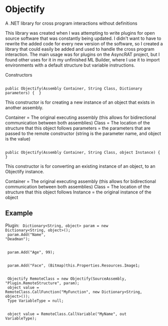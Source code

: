 # Objectify
A .NET library for cross program interactions without definitions

This library was created when I was attempting to write plugins for open source software that was constantly being updated.
I didn't want to have to rewrite the added code for every new version of the software, so I created a library that could easily
be added and used to handle the cross program interaction. The main usage was for plugins on the AsyncRAT project, but I found other
uses for it in my unfinished ML Builder, where I use it to import environments with a default structure but variable instructions.

Constructors

<code>
public Objectify(Assembly Container, String Class, Dictionary<String, object> parameters) {  }  
</code>
  
This constructor is for creating a new instance of an object that exists in another assembly.

Container = The original executing assembly (this allows for bidirectional communication between both assemblies)
Class = The location of the structure that this object follows
parameters = the parameters that are passed to the remote constructor (string is the parameter name, and object is the value)

<code>
public Objectify(Assembly Container, String Class, object Instance) {  }  
</code>

This constructor is for converting an existing instance of an object, to an Objectify instance.

Container = The original executing assembly (this allows for bidirectional communication between both assemblies)
Class = The location of the structure that this object follows
Instance = the original instance of the object

Example
-------------------------------------------------------------------------------------------------------------------

Plugin:
<code>
Dictionary<String, object> param = new Dictionary<String, object>();
<br>
param.Add("Name", "Deadman");  
<br>
param.Add("Age", 99);  
<br>
param.Add("Face", (Bitmap)this.Properties.Resources.Image1;  
<br>
Objectify RemoteClass = new Objectify(SourceAssembly, "Plugin.RemoteStructure", param); 
<br>
object value = RemoteClass.CallFunction("MyFunction", new Dictionary<String, object>()); 
<br>
Type VariableType = null;  
<br>
object value = RemoteClass.CallVariable("MyName", out VariableType);  
<br>
</code>
